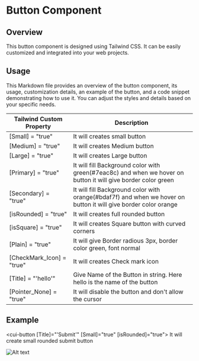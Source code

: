 # Button Component

## Overview
This button component is designed using Tailwind CSS. It can be easily customized and integrated into your web projects.

## Usage
This Markdown file provides an overview of the button component, its usage, customization details, an example of the button, and a code snippet demonstrating how to use it. You can adjust the styles and details based on your specific needs.


| Tailwind Custom Property | Description |
|--------------------------|-------------|
| [Small] = "true" | It will creates small button |
| [Medium] = "true" |It will creates Medium button |
| [Large] = "true" | It will creates Large button |
| [Primary] = "true" | It will fill Background color with green(#7eac8c) and when we hover on button it will give border color green |
| [Secondary] = "true" | It will fill Background color with orange(#bdaf7f) and when we hover on button it will give border color orange |
| [isRounded] = "true" | It will creates full rounded button |
| [isSquare] = "true" | It will creates Square button with curved corners |
| [Plain] = "true" | It will give Border radious 3px, border color green, font normal |
| [CheckMark_Icon] = "true" | It will creates Check mark icon |
| [Title] = "'hello'" | Give Name of the Button in string. Here hello is the name of the button |
| [Pointer_None] = "true" | It will disable the button and don't allow the cursor |

## Example

<cui-button [Title]="'Submit'" [Small]="true" [isRounded]="true"></cui-button>
It will create small rounded submit button 

![Alt text]([../assets/img/Button/Title.png](https://www.google.com/imgres?imgurl=http%3A%2F%2F5.imimg.com%2Fdata5%2FSELLER%2FDefault%2F2020%2F10%2FPX%2FKF%2FAW%2F20193325%2Fink-pen.jpg&tbnid=JSxIYzgbpbDx5M&vet=12ahUKEwi3qIqEhqeCAxUVpukKHZ-VCdQQMygBegQIARBw..i&imgrefurl=https%3A%2F%2Fwww.indiamart.com%2Fproddetail%2Fink-pen-22726809488.html&docid=1-i7n6vnbBiqiM&w=1500&h=1344&q=pen%20image&ved=2ahUKEwi3qIqEhqeCAxUVpukKHZ-VCdQQMygBegQIARBw)https://www.google.com/imgres?imgurl=http%3A%2F%2F5.imimg.com%2Fdata5%2FSELLER%2FDefault%2F2020%2F10%2FPX%2FKF%2FAW%2F20193325%2Fink-pen.jpg&tbnid=JSxIYzgbpbDx5M&vet=12ahUKEwi3qIqEhqeCAxUVpukKHZ-VCdQQMygBegQIARBw..i&imgrefurl=https%3A%2F%2Fwww.indiamart.com%2Fproddetail%2Fink-pen-22726809488.html&docid=1-i7n6vnbBiqiM&w=1500&h=1344&q=pen%20image&ved=2ahUKEwi3qIqEhqeCAxUVpukKHZ-VCdQQMygBegQIARBw)
